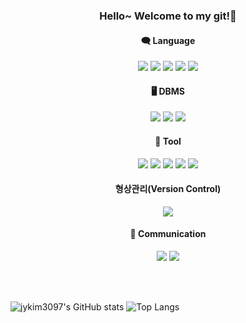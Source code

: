 <div align="center">
  <h3> Hello~ Welcome to my git!🎈</h3>
  <h4> 🗨️ Language</h4>
  <img src="https://img.shields.io/badge/Java-007396?style=flat&logo=Java&logoColor=white"/> 
  <img src="https://img.shields.io/badge/jQuery-0769AD?style=flat&logo=jQuery&logoColor=white"/>
  <img src="https://img.shields.io/badge/JavaScript-F7DF1E?style=flat&logo=JavaScript&logoColor=white"/>
  <img src="https://img.shields.io/badge/Vue.js-4FC08D?style=flat&logo=Vue.js&logoColor=white"/> 
  <img src="https://img.shields.io/badge/Python-3766AB?style=flat&logo=Python&logoColor=white"/>
  
  <h4> 🖥️ DBMS </h4>
  <img src="https://img.shields.io/badge/Oracle-F80000?style=flat&logo=Oracle&logoColor=white"/>
  <img src="https://img.shields.io/badge/MySQL-4479A1?style=flat&logo=MySQL&logoColor=white"/>
  <img src="https://img.shields.io/badge/MariaDB-003545?style=flat&logo=MariaDB&logoColor=white"/>

  <h4>📢 Tool </h4>
  <img src="https://img.shields.io/badge/Eclipse-2C2255?style=flat&logo=eclipseide&logoColor=white"/>
  <img src="https://img.shields.io/badge/VisualStudioCode-007ACC?style=flat&logo=VisualStudioCode&logoColor=white"/>
  <img src="https://img.shields.io/badge/Unity-000000?style=flat&logo=Unity&logoColor=white"/> 
  <img src="https://img.shields.io/badge/AndroidStudio-3DDC84?style=flat&logo=Android&logoColor=white"/> 
  <img src="https://img.shields.io/badge/Jupyter-F37626?style=flat&logo=Jupyter&logoColor=white"/>
  
  <h4> 형상관리(Version Control) </h4>
  <img src="https://img.shields.io/badge/GitHub-181717?style=flat&logo=GitHub&logoColor=white"/>
  
  <h4> 💬 Communication </h4>
  <img src="https://img.shields.io/badge/Jira-0052CC?style=flat&logo=Jira&logoColor=white"/>
  <img src="https://img.shields.io/badge/Slack-4A154B?style=flat&logo=Slack&logoColor=white"/>
 
  <br><br>
</div>

![jykim3097's GitHub stats](https://github-readme-stats.vercel.app/api?username=jykim3097&show_icons=true&theme=vue)
![Top Langs](https://github-readme-stats.vercel.app/api/top-langs/?username=jykim3097&layout=compact&theme=vue&langs_count=6)

<br>
<br>
<br>
